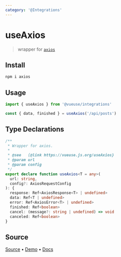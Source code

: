 ```yaml
---
category: '@Integrations'
---
```


# useAxios

> wrapper for [`axios`](https://github.com/axios/axios)

## Install 

```bash
npm i axios
```

## Usage

```ts
import { useAxios } from '@vueuse/integrations'

const { data, finished } = useAxios('/api/posts')
```


<!--FOOTER_STARTS-->
## Type Declarations

```typescript
/**
 * Wrapper for axios.
 *
 * @see   {@link https://vueuse.js.org/useAxios}
 * @param url
 * @param config
 */
export declare function useAxios<T = any>(
  url: string,
  config?: AxiosRequestConfig
): {
  response: Ref<AxiosResponse<T> | undefined>
  data: Ref<T | undefined>
  error: Ref<AxiosError<T> | undefined>
  finished: Ref<boolean>
  cancel: (message?: string | undefined) => void
  canceled: Ref<boolean>
}
```

## Source

[Source](https://github.com/antfu/vueuse/blob/master/packages/integrations/useAxios/index.ts) • [Demo](https://github.com/antfu/vueuse/blob/master/packages/integrations/useAxios/demo.vue) • [Docs](https://github.com/antfu/vueuse/blob/master/packages/integrations/useAxios/index.md)


<!--FOOTER_ENDS-->
